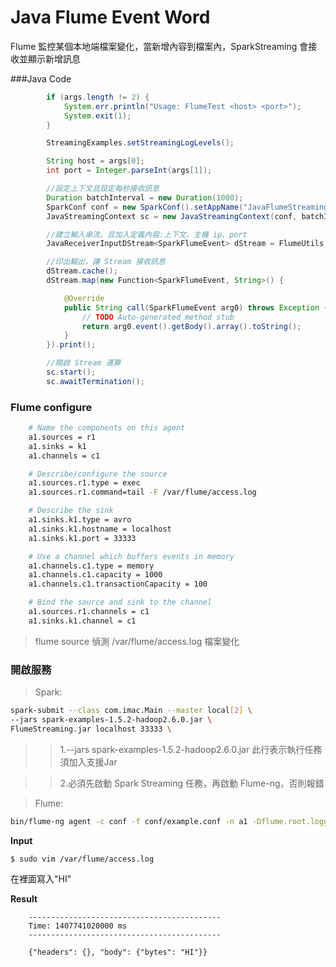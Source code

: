 # Java Flume Event Word

 Flume 監控某個本地端檔案變化，當新增內容到檔案內，SparkStreaming 會接收並顯示新增訊息


###Java Code

```java
		if (args.length != 2) {
			System.err.println("Usage: FlumeTest <host> <port>");
			System.exit(1);
		}

		StreamingExamples.setStreamingLogLevels();

		String host = args[0];
		int port = Integer.parseInt(args[1]);

		//設定上下文且設定每秒接收訊息
		Duration batchInterval = new Duration(1000);
		SparkConf conf = new SparkConf().setAppName("JavaFlumeStreaming");
		JavaStreamingContext sc = new JavaStreamingContext(conf, batchInterval);

		//建立輸入串流，且加入定義內容:上下文、主機 ip、port
		JavaReceiverInputDStream<SparkFlumeEvent> dStream = FlumeUtils.createStream(sc, host, port);

		//印出輸出，讓 Stream 接收訊息
		dStream.cache();
		dStream.map(new Function<SparkFlumeEvent, String>() {

			@Override
			public String call(SparkFlumeEvent arg0) throws Exception {
				// TODO Auto-generated method stub
				return arg0.event().getBody().array().toString();
			}
		}).print();

		//開啟 Stream 運算
		sc.start();
		sc.awaitTermination();
```

### Flume configure

```sh
	# Name the components on this agent
	a1.sources = r1
	a1.sinks = k1
	a1.channels = c1

	# Describe/configure the source
	a1.sources.r1.type = exec
	a1.sources.r1.command=tail -F /var/flume/access.log

	# Describe the sink
	a1.sinks.k1.type = avro
	a1.sinks.k1.hostname = localhost
	a1.sinks.k1.port = 33333

	# Use a channel which buffers events in memory
	a1.channels.c1.type = memory
	a1.channels.c1.capacity = 1000
	a1.channels.c1.transactionCapacity = 100

	# Bind the source and sink to the channel
	a1.sources.r1.channels = c1
	a1.sinks.k1.channel = c1
```

> flume source 偵測 /var/flume/access.log 檔案變化

### 開啟服務
>Spark:
>
```sh
spark-submit --class com.imac.Main --master local[2] \
--jars spark-examples-1.5.2-hadoop2.6.0.jar \
FlumeStreaming.jar localhost 33333 \
```
>>1.--jars spark-examples-1.5.2-hadoop2.6.0.jar 此行表示執行任務須加入支援Jar

>>2.必須先啟動 Spark Streaming 任務，再啟動 Flume-ng，否則報錯

>Flume:
```sh
bin/flume-ng agent -c conf -f conf/example.conf -n a1 -Dflume.root.logger=INFO,console
```

**Input**
```
$ sudo vim /var/flume/access.log
```
在裡面寫入"HI"

**Result**

```
	-------------------------------------------
	Time: 1407741020000 ms
	-------------------------------------------

	{"headers": {}, "body": {"bytes": "HI"}}
```
